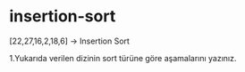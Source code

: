 # insertion-sort
[22,27,16,2,18,6] -> Insertion Sort

1.Yukarıda verilen dizinin sort türüne göre aşamalarını yazınız.
